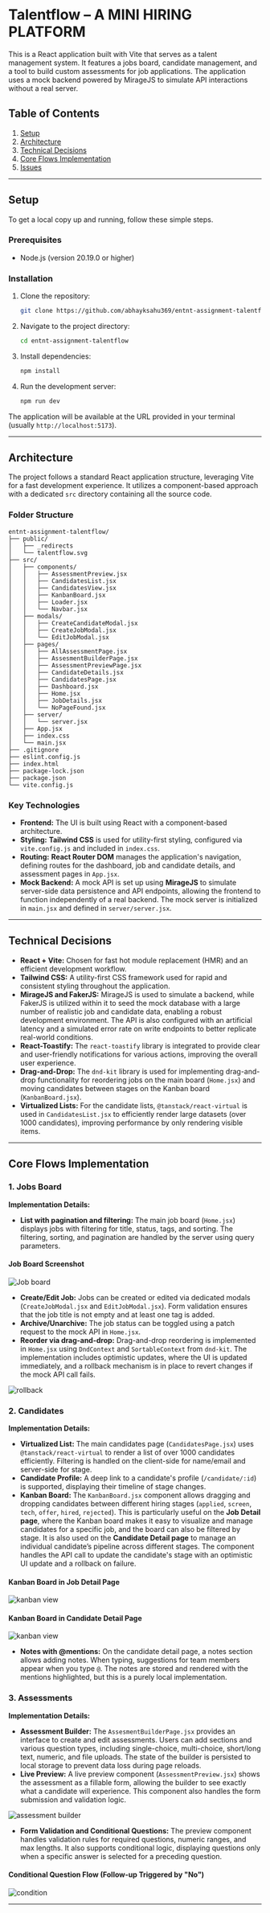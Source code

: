 # Talentflow – A MINI HIRING PLATFORM

This is a React application built with Vite that serves as a talent management system. It features a jobs board, candidate management, and a tool to build custom assessments for job applications. The application uses a mock backend powered by MirageJS to simulate API interactions without a real server.

## Table of Contents

1. [Setup](#setup)  
2. [Architecture](#architecture)  
3. [Technical Decisions](#technical-decisions)  
4. [Core Flows Implementation](#core-flows-implementation)  
5. [Issues](#issues)  


-----

## Setup

To get a local copy up and running, follow these simple steps.

### Prerequisites

  * Node.js (version 20.19.0 or higher)

### Installation

1.  Clone the repository:
    ```bash
    git clone https://github.com/abhayksahu369/entnt-assignment-talentflow.git
    ```
2.  Navigate to the project directory:
    ```bash
    cd entnt-assignment-talentflow
    ```
3.  Install dependencies:
    ```bash
    npm install
    ```
4.  Run the development server:
    ```bash
    npm run dev
    ```

The application will be available at the URL provided in your terminal (usually `http://localhost:5173`).

-----

## Architecture

The project follows a standard React application structure, leveraging Vite for a fast development experience. It utilizes a component-based approach with a dedicated `src` directory containing all the source code.

### Folder Structure

```
entnt-assignment-talentflow/
├── public/
│   ├── _redirects
│   └── talentflow.svg
├── src/
│   ├── components/
│   │   ├── AssessmentPreview.jsx
│   │   ├── CandidatesList.jsx
│   │   ├── CandidatesView.jsx
│   │   ├── KanbanBoard.jsx
│   │   ├── Loader.jsx
│   │   └── Navbar.jsx
│   ├── modals/
│   │   ├── CreateCandidateModal.jsx
│   │   ├── CreateJobModal.jsx
│   │   └── EditJobModal.jsx
│   ├── pages/
│   │   ├── AllAssessmentPage.jsx
│   │   ├── AssesmentBuilderPage.jsx
│   │   ├── AssessmentPreviewPage.jsx
│   │   ├── CandidateDetails.jsx
│   │   ├── CandidatesPage.jsx
│   │   ├── Dashboard.jsx
│   │   ├── Home.jsx
│   │   ├── JobDetails.jsx
│   │   └── NoPageFound.jsx
│   ├── server/
│   │   └── server.jsx
│   ├── App.jsx
│   ├── index.css
│   └── main.jsx
├── .gitignore
├── eslint.config.js
├── index.html
├── package-lock.json
├── package.json
└── vite.config.js
```

### Key Technologies

  * **Frontend:** The UI is built using React with a component-based architecture.
  * **Styling:** **Tailwind CSS** is used for utility-first styling, configured via `vite.config.js` and included in `index.css`.
  * **Routing:** **React Router DOM** manages the application's navigation, defining routes for the dashboard, job and candidate details, and assessment pages in `App.jsx`.
  * **Mock Backend:** A mock API is set up using **MirageJS** to simulate server-side data persistence and API endpoints, allowing the frontend to function independently of a real backend. The mock server is initialized in `main.jsx` and defined in `server/server.jsx`.

-----

## Technical Decisions

  * **React + Vite:** Chosen for fast hot module replacement (HMR) and an efficient development workflow.
  * **Tailwind CSS:** A utility-first CSS framework used for rapid and consistent styling throughout the application.
  * **MirageJS and FakerJS:** MirageJS is used to simulate a backend, while FakerJS is utilized within it to seed the mock database with a large number of realistic job and candidate data, enabling a robust development environment. The API is also configured with an artificial latency and a simulated error rate on write endpoints to better replicate real-world conditions.
  * **React-Toastify:** The `react-toastify` library is integrated to provide clear and user-friendly notifications for various actions, improving the overall user experience.
  * **Drag-and-Drop:** The `dnd-kit` library is used for implementing drag-and-drop functionality for reordering jobs on the main board (`Home.jsx`) and moving candidates between stages on the Kanban board (`KanbanBoard.jsx`).
  * **Virtualized Lists:** For the candidate lists, `@tanstack/react-virtual` is used in `CandidatesList.jsx` to efficiently render large datasets (over 1000 candidates), improving performance by only rendering visible items.

-----

## Core Flows Implementation

### 1\. Jobs Board

**Implementation Details:**

  * **List with pagination and filtering:** The main job board (`Home.jsx`) displays jobs with filtering for title, status, tags, and sorting. The filtering, sorting, and pagination are handled by the server using query parameters.
  #### Job Board Screenshot
![Job board](public/markdownimages/jobboard.png)
  * **Create/Edit Job:** Jobs can be created or edited via dedicated modals (`CreateJobModal.jsx` and `EditJobModal.jsx`). Form validation ensures that the job title is not empty and at least one tag is added.
  * **Archive/Unarchive:** The job status can be toggled using a patch request to the mock API in `Home.jsx`.
  * **Reorder via drag-and-drop:** Drag-and-drop reordering is implemented in `Home.jsx` using `DndContext` and `SortableContext` from `dnd-kit`. The implementation includes optimistic updates, where the UI is updated immediately, and a rollback mechanism is in place to revert changes if the mock API call fails.


![rollback](public/markdownimages/rollback.gif )    

### 2\. Candidates

**Implementation Details:**

  * **Virtualized List:** The main candidates page (`CandidatesPage.jsx`) uses `@tanstack/react-virtual` to render a list of over 1000 candidates efficiently. Filtering is handled on the client-side for name/email and server-side for stage.
  * **Candidate Profile:** A deep link to a candidate's profile (`/candidate/:id`) is supported, displaying their timeline of stage changes.
  * **Kanban Board:** The `KanbanBoard.jsx` component allows dragging and dropping candidates between different hiring stages (`applied`, `screen`, `tech`, `offer`, `hired`, `rejected`). This is particularly useful on the **Job Detail page**, where the Kanban board makes it easy to visualize and manage candidates for a specific job, and the board can also be filtered by stage. It is also used on the **Candidate Detail page** to manage an individual candidate’s pipeline across different stages. The component handles the API call to update the candidate's stage with an optimistic UI update and a rollback on failure.

#### Kanban Board in Job Detail Page
![kanban view](public/markdownimages/kanbanjobdetails.png )  
#### Kanban Board in Candidate Detail Page
![kanban view](public/markdownimages/kanbancandidatedetails.png)  

  * **Notes with @mentions:** On the candidate detail page, a notes section allows adding notes. When typing, suggestions for team members appear when you type `@`. The notes are stored and rendered with the mentions highlighted, but this is a purely local implementation.

### 3\. Assessments

**Implementation Details:**

  * **Assessment Builder:** The `AssesmentBuilderPage.jsx` provides an interface to create and edit assessments. Users can add sections and various question types, including single-choice, multi-choice, short/long text, numeric, and file uploads. The state of the builder is persisted to local storage to prevent data loss during page reloads.
  * **Live Preview:** A live preview component (`AssessmentPreview.jsx`) shows the assessment as a fillable form, allowing the builder to see exactly what a candidate will experience. This component also handles the form submission and validation logic.

  ![assessment builder](public/markdownimages/assessmentbuilder.png)  
  
  * **Form Validation and Conditional Questions:** The preview component handles validation rules for required questions, numeric ranges, and max lengths. It also supports conditional logic, displaying questions only when a specific answer is selected for a preceding question.
#### Conditional Question Flow (Follow-up Triggered by "No")
![condition](public/markdownimages/condition.gif )

-----
